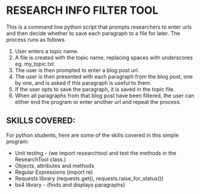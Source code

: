 # RESEARCH INFO FILTER TOOL
This is a command line python script that prompts researchers to enter urls and then decide whether to save each paragraph to a file for later.
The process runs as follows.

1. User enters a topic name.
2. A file is created with the topic name, replacing spaces with underscores eg. my_topic.txt
3. The user is then prompted to enter a blog post url.
4. The user is then presented with each paragraph from the blog post, one by one, and is asked if this paragraph is useful to them.
5. If the user opts to save the paragraph, it is saved in the topic file.
6. When all paragraphs from that blog post have been filtered, the user can either end the program or enter another url and repeat the process.

## SKILLS COVERED:
For python students, here are some of the skills covered in this simple program:

- Unit testing - (we import researchtool and test the methods in the ResearchTool class.)
- Objects, attributes and methods
- Regular Expressions (import re)
- Requests library (requests.get(), requests.raise_for_status())
- bs4 library - (finds and displays paragraphs)
